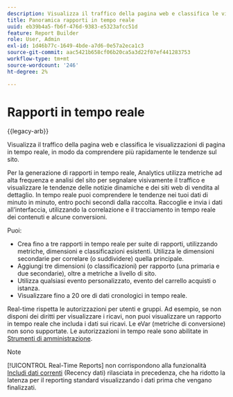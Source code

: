 ```yaml
---
description: Visualizza il traffico della pagina web e classifica le visualizzazioni di pagina in tempo reale, in modo da comprendere più rapidamente le tendenze sul sito.
title: Panoramica rapporti in tempo reale
uuid: eb39b4a5-fb6f-476d-9383-e5323afcc51d
feature: Report Builder
role: User, Admin
exl-id: 1d46b77c-1649-4bde-a7d6-0e57a2eca1c3
source-git-commit: aac5421b658cf06b20ca5a3d22f07ef441283753
workflow-type: tm+mt
source-wordcount: '246'
ht-degree: 2%

---
```


# Rapporti in tempo reale

{{legacy-arb}}

Visualizza il traffico della pagina web e classifica le visualizzazioni di pagina in tempo reale, in modo da comprendere più rapidamente le tendenze sul sito.

Per la generazione di rapporti in tempo reale, Analytics utilizza metriche ad alta frequenza e analisi del sito per segnalare visivamente il traffico e visualizzare le tendenze delle notizie dinamiche e dei siti web di vendita al dettaglio. In tempo reale puoi comprendere le tendenze nei tuoi dati di minuto in minuto, entro pochi secondi dalla raccolta. Raccoglie e invia i dati all’interfaccia, utilizzando la correlazione e il tracciamento in tempo reale dei contenuti e alcune conversioni.

Puoi:

* Crea fino a tre rapporti in tempo reale per suite di rapporti, utilizzando metriche, dimensioni e classificazioni esistenti. Utilizza le dimensioni secondarie per correlare (o suddividere) quella principale.
* Aggiungi tre dimensioni (o classificazioni) per rapporto (una primaria e due secondarie), oltre a metriche a livello di sito.
* Utilizza qualsiasi evento personalizzato, evento del carrello acquisti o istanza.
* Visualizzare fino a 20 ore di dati cronologici in tempo reale.

Real-time rispetta le autorizzazioni per utenti e gruppi. Ad esempio, se non disponi dei diritti per visualizzare i ricavi, non puoi visualizzare un rapporto in tempo reale che includa i dati sui ricavi. Le eVar (metriche di conversione) non sono supportate. Le autorizzazioni in tempo reale sono abilitate in [Strumenti di amministrazione](https://experienceleague.adobe.com/docs/analytics/admin/admin-tools/real-time-reports/t-realtime-admin.html?lang=it).

>[!NOTE]
>
>[!UICONTROL Real-Time Reports] non corrispondono alla funzionalità [Includi dati correnti](https://experienceleague.adobe.com/docs/analytics/analyze/legacy-report-builder/options.html?lang=it) (Recency dati) rilasciata in precedenza, che ha ridotto la latenza per il reporting standard visualizzando i dati prima che vengano finalizzati.
